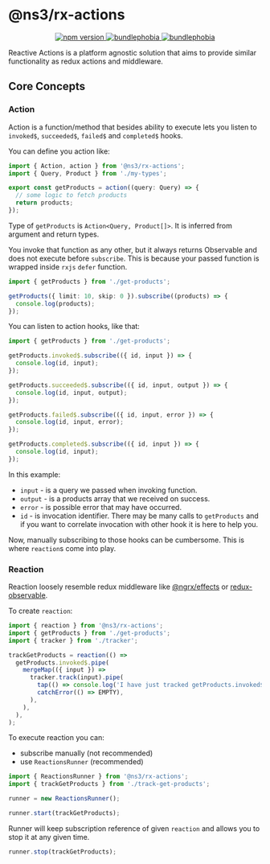# @ns3/rx-actions

<p align="center">
  <a href="https://www.npmjs.com/package/@ns3/rx-actions">
    <img src="https://img.shields.io/npm/v/@ns3/rx-actions.svg" alt="npm version">
  </a>
  <a href="https://bundlephobia.com/package/@ns3/rx-actions">
    <img src="https://img.shields.io/bundlephobia/minzip/@ns3/rx-actions" alt="bundlephobia">
  </a>    
  <a href="https://bundlephobia.com/package/@ns3/rx-actions">
    <img src="https://badgen.net/bundlephobia/tree-shaking/react-colorful" alt="bundlephobia">
  </a>
</p>

Reactive Actions is a platform agnostic solution that aims to provide similar functionality as redux actions and middleware.

## Core Concepts

### Action

Action is a function/method that besides ability to execute lets you listen to `invoked$`, `succeeded$`, `failed$` and `completed$` hooks.

You can define you action like:

```ts
import { Action, action } from '@ns3/rx-actions';
import { Query, Product } from './my-types';

export const getProducts = action((query: Query) => {
  // some logic to fetch products
  return products;
});
```

Type of `getProducts` is `Action<Query, Product[]>`. It is inferred from argument and return types.

You invoke that function as any other, but it always returns Observable and does not execute before `subscribe`.
This is because your passed function is wrapped inside `rxjs` `defer` function.

```ts
import { getProducts } from './get-products';

getProducts({ limit: 10, skip: 0 }).subscribe((products) => {
  console.log(products);
});
```

You can listen to action hooks, like that:

```ts
import { getProducts } from './get-products';

getProducts.invoked$.subscribe(({ id, input }) => {
  console.log(id, input);
});

getProducts.succeeded$.subscribe(({ id, input, output }) => {
  console.log(id, input, output);
});

getProducts.failed$.subscribe(({ id, input, error }) => {
  console.log(id, input, error);
});

getProducts.completed$.subscribe(({ id, input }) => {
  console.log(id, input);
});
```

In this example:

- `input` - is a query we passed when invoking function.
- `output` - is a products array that we received on success.
- `error` - is possible error that may have occurred.
- `id` - is invocation identifier.
  There may be many calls to `getProducts` and if you want to correlate invocation with other hook it is here to help you.

Now, manually subscribing to those hooks can be cumbersome. This is where `reaction`s come into play.

### Reaction

Reaction loosely resemble redux middleware like [@ngrx/effects](https://ngrx.io/guide/effects) or [redux-observable](https://redux-observable.js.org/).

To create `reaction`:

```ts
import { reaction } from '@ns3/rx-actions';
import { getProducts } from './get-products';
import { tracker } from './tracker';

trackGetProducts = reaction(() =>
  getProducts.invoked$.pipe(
    mergeMap(({ input }) =>
      tracker.track(input).pipe(
        tap(() => console.log('I have just tracked getProducts.invoked$')),
        catchError(() => EMPTY),
      ),
    ),
  ),
);
```

To execute reaction you can:

- subscribe manually (not recommended)
- use `ReactionsRunner` (recommended)

```ts
import { ReactionsRunner } from '@ns3/rx-actions';
import { trackGetProducts } from './track-get-products';

runner = new ReactionsRunner();

runner.start(trackGetProducts);
```

Runner will keep subscription reference of given `reaction` and allows you to stop it at any given time.

```ts
runner.stop(trackGetProducts);
```

